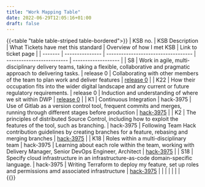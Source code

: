 ```yaml
---
title: "Work Mapping Table"
date: 2022-06-29T12:05:16+01:00
draft: false
---
```


{{<table "table table-striped table-bordered">}}
| KSB no. | KSB Description | What Tickets have met this standard | Overview of how I met KSB | Link to ticket page |
| ------- | --------------- | ----------------------------------- | ------------------------- | ------------------- |
| S8  | Work in agile, multi-disciplinary delivery teams, taking a flexible, collaborative and pragmatic approach to delivering tasks. | release 0 | Collaborating with other members of the team to plan work and deliver features | [release 0](/posts/release0) |
| K22  | How their occupation fits into the wider digital landscape and any current or future regulatory requirements. | release 0 | Induction and understanding of where we sit within DWP | [release 0](/posts/release0) |
|   K1    |      Continuous Integration   | hack-3975   | Use of Gitlab as a version control tool, frequent commits and merges, running through different stages before production   | [hack-3975](/posts/hack-3975) |
|  K2  | The principles of distributed Source Control, including how to exploit the features of the tool, such as branching. | hack-3975  | Following Team Hack contribution guidelines by creating branches for a feature, rebasing and merging branches | [hack-3975](/posts/hack-3975) |
|  K18 | Roles within a multi-disciplinary team | hack-3975 | Learning about each role within the team, working with Delivery Manager, Senior DevOps Engineer, Architect | [hack-3975](/posts/hack-3975) |
| S18  | Specify cloud infrastructure in an infrastructure-as-code domain-specific language. | hack-3975 | Writing Terraform to deploy my feature, set up roles and permissions amd associated infrastructure | [hack-3975](/posts/hack-3975) |
|    |     |        |            |           |  
{{</table>}}



